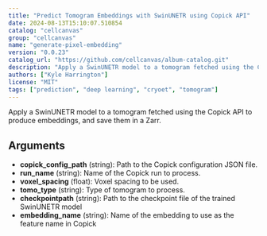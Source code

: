 ```yaml
---
title: "Predict Tomogram Embeddings with SwinUNETR using Copick API"
date: 2024-08-13T15:10:07.510854
catalog: "cellcanvas"
group: "cellcanvas"
name: "generate-pixel-embedding"
version: "0.0.23"
catalog_url: "https://github.com/cellcanvas/album-catalog.git"
description: "Apply a SwinUNETR model to a tomogram fetched using the Copick API to produce embeddings, and save them in a Zarr."
authors: ["Kyle Harrington"]
license: "MIT"
tags: ["prediction", "deep learning", "cryoet", "tomogram"]
---
```


Apply a SwinUNETR model to a tomogram fetched using the Copick API to produce embeddings, and save them in a Zarr.

## Arguments

- **copick_config_path** (string): Path to the Copick configuration JSON file.
- **run_name** (string): Name of the Copick run to process.
- **voxel_spacing** (float): Voxel spacing to be used.
- **tomo_type** (string): Type of tomogram to process.
- **checkpointpath** (string): Path to the checkpoint file of the trained SwinUNETR model
- **embedding_name** (string): Name of the embedding to use as the feature name in Copick

